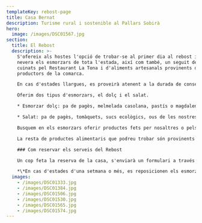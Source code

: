 ```yaml
---
templateKey: rebost-page
title: Casa Bernat
description: Turisme rural i sostenible al Pallars Sobirà
hero:
  image: /images/DSC01567.jpg
section:
  title: El Rebost
  description: >-
    S'ofereix als hostes l'opció de trobar-se al primer dia al rebost i a la
    nevera els esmorzars de tota l'estada, així com també, un seguit de plats
    cuinats pel Restaurant La Tona i d'aliments artesanals provinents de petits
    productors de la comarca.

    En cas d'estades llargues, es proveirà atenent a la durada de conservació dels productes.

    Oferim dos tipus d'esmorzars, el dolç i el salat.

    * Esmorzar dolç: pa de pagès, melmelada casolana, pastís o magdalenes casolanes, iogurt casolà, granola casolana, fruita del temps, sucs ecològics, llet, cafè i tes.

    * Salat: pa de pagès, tomàquets, sucs ecològics, ous de les nostres gallines, xolís (embotit tradicional pallarès), bull, formatges artesanals del Pallars, cafè i tes.

    Busquem en els esmorzars oferir productes fets per nosaltres o pels artesans i productors de la comarca.

    La resta de productes alimentaris que podreu trobar són provinents de Formatgeria de Gavàs, Formatgeria Montsent de Pallars, melmelades i fruits EsterriBerry, vedella de Casa Beta de Pujalt, corder de Casa Madó d'Escàs.

    ### Com reservar els serveis del Rebost

    Un cop feta la reserva de la casa, s'enviarà un formulari a través del qual podràs sol·licitar els serveis del Rebost

    *\*En cas d'estades d'una setmana o més, es reposicionen els esmorzars cada tres dies.*
  images:
    - /images/DSC01333.jpg
    - /images/DSC01384.jpg
    - /images/DSC01506.jpg
    - /images/DSC01530.jpg
    - /images/DSC01565.jpg
    - /images/DSC01574.jpg
---
```

